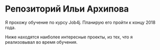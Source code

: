 # Репозиторий Ильи Архипова

Я прохожу обучение по курсу Job4j. Планирую его пройти к концу 2018 года.

Ниже находятся наиболее интересные проекты, из тех, что я реализовывал во время обучения.